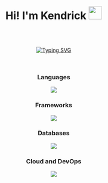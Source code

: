 <h1 align="center"><b>Hi! I'm Kendrick </b><img src="https://media.giphy.com/media/hvRJCLFzcasrR4ia7z/giphy.gif" width="35"></h1>
<!--  -->
<br>
<br>
<p align="center">
<a href="https://git.io/typing-svg"><img src="https://readme-typing-svg.demolab.com?font=Fira+Code&size=30&pause=1000&width=500&height=60&lines=Aspiring+Software+Engineer;Backend+%2B+Frontend;Information+Systems" alt="Typing SVG" /></a>
</p>
<br>
<h3 align="center">Languages</h3>
<p align="center">
  <a href="https://skillicons.dev">
    <img src="https://skillicons.dev/icons?i=html,css,py,js,ts,php,bash,golang,mysql&theme=light" />
  </a>
</p>
<h3 align="center">Frameworks</h3>
<p align="center">
  <a href="https://skillicons.dev">
    <img src="https://skillicons.dev/icons?i=react,vue,bootstrap,tailwind,vuetify,nodejs,express,vite&theme=light" />
  </a>
</p>
<h3 align="center">Databases</h3>
<p align="center">
  <a href="https://skillicons.dev">
    <img src="https://skillicons.dev/icons?i=mysql,firebase,supabase,mongodb&theme=light" />
  </a>
</p>
<h3 align="center">Cloud and DevOps</h3>
<p align="center">
  <a href="https://skillicons.dev">
    <img src="https://skillicons.dev/icons?i=git,github,vercel,gcp,docker,postman&theme=light" />
  </a>
</p>

